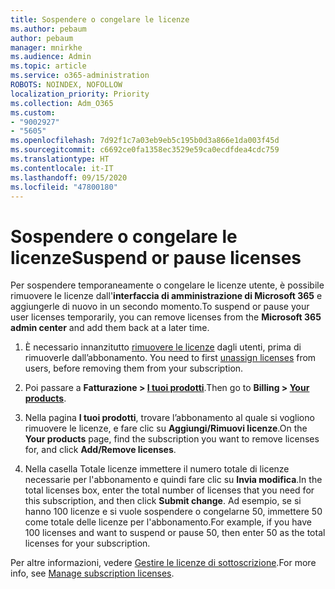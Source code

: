 ```yaml
---
title: Sospendere o congelare le licenze
ms.author: pebaum
author: pebaum
manager: mnirkhe
ms.audience: Admin
ms.topic: article
ms.service: o365-administration
ROBOTS: NOINDEX, NOFOLLOW
localization_priority: Priority
ms.collection: Adm_O365
ms.custom:
- "9002927"
- "5605"
ms.openlocfilehash: 7d92f1c7a03eb9eb5c195b0d3a866e1da003f45d
ms.sourcegitcommit: c6692ce0fa1358ec3529e59ca0ecdfdea4cdc759
ms.translationtype: HT
ms.contentlocale: it-IT
ms.lasthandoff: 09/15/2020
ms.locfileid: "47800180"
---
```

# <a name="suspend-or-pause-licenses"></a><span data-ttu-id="e24bc-102">Sospendere o congelare le licenze</span><span class="sxs-lookup"><span data-stu-id="e24bc-102">Suspend or pause licenses</span></span>

<span data-ttu-id="e24bc-103">Per sospendere temporaneamente o congelare le licenze utente, è possibile rimuovere le licenze dall'**interfaccia di amministrazione di Microsoft 365** e aggiungerle di nuovo in un secondo momento.</span><span class="sxs-lookup"><span data-stu-id="e24bc-103">To suspend or pause your user licenses temporarily, you can remove licenses from the **Microsoft 365 admin center** and add them back at a later time.</span></span>

1. <span data-ttu-id="e24bc-104">È necessario innanzitutto [rimuovere le licenze](https://docs.microsoft.com/microsoft-365/admin/manage/remove-licenses-from-users?view=o365-worldwide) dagli utenti, prima di rimuoverle dall’abbonamento. </span><span class="sxs-lookup"><span data-stu-id="e24bc-104">You need to first [unassign licenses](https://docs.microsoft.com/microsoft-365/admin/manage/remove-licenses-from-users?view=o365-worldwide) from users, before removing them from your subscription.</span></span>

2. <span data-ttu-id="e24bc-105">Poi passare a **Fatturazione > [I tuoi prodotti](https://go.microsoft.com/fwlink/p/?linkid=842054)**.</span><span class="sxs-lookup"><span data-stu-id="e24bc-105">Then go to **Billing > [Your products](https://go.microsoft.com/fwlink/p/?linkid=842054)**.</span></span>

3. <span data-ttu-id="e24bc-106">Nella pagina **I tuoi prodotti**, trovare l’abbonamento al quale si vogliono rimuovere le licenze, e fare clic su **Aggiungi/Rimuovi licenze**.</span><span class="sxs-lookup"><span data-stu-id="e24bc-106">On the **Your products** page, find the subscription you want to remove licenses for, and click **Add/Remove licenses**.</span></span>

4. <span data-ttu-id="e24bc-107">Nella casella Totale licenze immettere il numero totale di licenze necessarie per l'abbonamento e quindi fare clic su **Invia modifica**.</span><span class="sxs-lookup"><span data-stu-id="e24bc-107">In the total licenses box, enter the total number of licenses that you need for this subscription, and then click **Submit change**.</span></span> <span data-ttu-id="e24bc-108">Ad esempio, se si hanno 100 licenze e si vuole sospendere o congelarne 50, immettere 50 come totale delle licenze per l'abbonamento.</span><span class="sxs-lookup"><span data-stu-id="e24bc-108">For example, if you have 100 licenses and want to suspend or pause 50, then enter 50 as the total licenses for your subscription.</span></span>

<span data-ttu-id="e24bc-109">Per altre informazioni, vedere [Gestire le licenze di sottoscrizione](https://docs.microsoft.com/microsoft-365/commerce/licenses/buy-licenses?view=o365-worldwide).</span><span class="sxs-lookup"><span data-stu-id="e24bc-109">For more info, see [Manage subscription licenses](https://docs.microsoft.com/microsoft-365/commerce/licenses/buy-licenses?view=o365-worldwide).</span></span>
